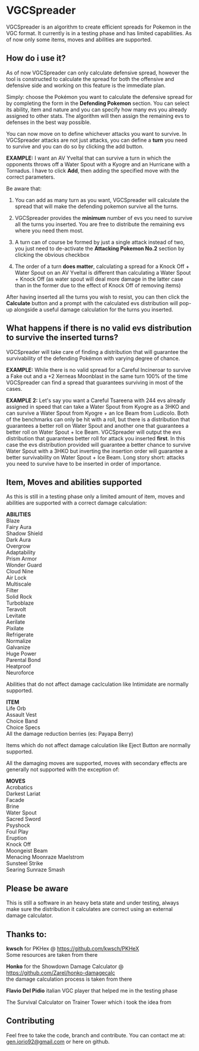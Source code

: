 # VGCSpreader
VGCSpreader is an algorithm to create efficient spreads for Pokemon in the VGC format. It currently is in a testing phase and has limited capabilities. As of now only some items, moves and abilities are supported.

## How do i use it?
As of now VGCSpreader can only calculate defensive spread, however the tool is constructed to calculate the spread for both the offensive and defensive side and working on this feature is the immediate plan.

Simply: choose the Pokémon you want to calculate the defensive spread for by completing the form in the **Defending Pokemon** section. You can select its ability, item and nature and you can specify how many evs you already assigned to other stats. The algorithm will then assign the remaining evs to defenses in the best way possible.

You can now move on to define whichever attacks you want to survive. In VGCSpreader attacks are not just attacks, you can define a **turn** you need to survive and you can do so by clicking the add button.

**EXAMPLE:** I want an AV Yveltal that can survive a turn in which the opponents throws off a Water Spout with a Kyogre and an Hurricane with a Tornadus. I have to click **Add**, then adding the specified move with the correct parameters. 

Be aware that:
1) You can add as many turn as you want, VGCSpreader will calculate the spread that will make the defending pokemon survive all the turns.

2) VGCSpreader provides the **minimum** number of evs you need to survive all the turns you inserted. You are free to distribute the remaining evs where you need them most.

2) A turn can of course be formed by just a single attack instead of two, you just need to de-activate the **Attacking Pokemon No.2** section by clicking the obvious checkbox

3) The order of a turn **does matter**, calculating a spread for a Knock Off + Water Spout on an AV Yveltal is different than calculating a Water Spout + Knock Off (as water spout will deal more damage in the latter case than in the former due to the effect of Knock Off of removing items)

After having inserted all the turns you wish to resist, you can then click the **Calculate** button and a prompt with the calculated evs distribution will pop-up alongside a useful damage calculation for the turns you inserted.

## What happens if there is no valid evs distribution to survive the inserted turns?
VGCSpreader will take care of finding a distribution that will guarantee the survivability of the defending Pokémon with varying degree of chance.

**EXAMPLE:** While there is no valid spread for a Careful Incineroar to survive a Fake out and a +2 Xerneas Moonblast in the same turn 100% of the time VGCSpreader can find a spread that guarantees surviving in most of the cases.

**EXAMPLE 2:** Let's say you want a Careful Tsareena with 244 evs already assigned in speed that can take a Water Spout from Kyogre as a 3HKO and can survive a Water Spout from Kyogre + an Ice Beam from Ludicolo. Both of the benchmarks can only be hit with a roll, but there is a distribution that guarantees a better roll on Water Spout and another one that guarantees a better roll on Water Spout + Ice Beam. VGCSpreader will output the evs distribution that guarantees better roll for attack you inserted **first**. In this case the evs distribution provided will guarantee a better chance to survive Water Spout with a 3HKO but inverting the insertion order will guarantee a better survivability on Water Spout + Ice Beam.
Long story short: attacks you need to survive have to be inserted in order of importance.

## Item, Moves and abilities supported 
As this is still in a testing phase only a limited amount of item, moves and abilities are supported with a correct damage calculation:

**ABILITIES**  
Blaze  
Fairy Aura  
Shadow Shield  
Dark Aura  
Overgrow  
Adaptability  
Prism Armor  
Wonder Guard  
Cloud Nine  
Air Lock  
Multiscale  
Filter  
Solid Rock  
Turboblaze  
Teravolt  
Levitate  
Aerilate  
Pixilate  
Refrigerate  
Normalize  
Galvanize  
Huge Power  
Parental Bond  
Heatproof  
Neuroforce  

Abilities that do not affect damage caclculation like Intimidate are normally supported.

**ITEM**  
Life Orb  
Assault Vest  
Choice Band  
Choice Specs  
All the damage reduction berries (es: Payapa Berry)  

Items which do not affect damage calculation like Eject Button are normally supported.

All the damaging moves are supported, moves with secondary effects are generally not supported with the exception of:

**MOVES**  
Acrobatics  
Darkest Lariat  
Facade  
Brine  
Water Spout  
Sacred Sword  
Psyshock  
Foul Play  
Eruption  
Knock Off  
Moongeist Beam  
Menacing Moonraze Maelstrom  
Sunsteel Strike  
Searing Sunraze Smash  

## Please be aware
This is still a software in an heavy beta state and under testing, always make sure the distribution it calculates are correct using an external damage calculator.

## Thanks to:
**kwsch** for PKHex @ https://github.com/kwsch/PKHeX  
Some resources are taken from there

**Honko** for the Showdown Damage Calculator @ https://github.com/Zarel/honko-damagecalc  
the damage calculation process is taken from there

**Flavio Del Pidio** italian VGC player that helped me in the testing phase

The Survival Calculator on Trainer Tower which i took the idea from

## Contributing
Feel free to take the code, branch and contribute. You can contact me at: gen.iorio92@gmail.com or here on github.
